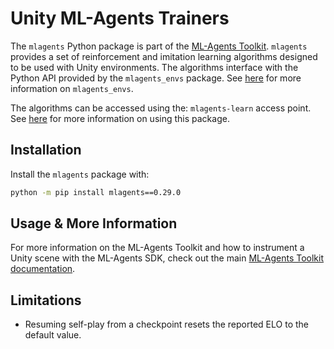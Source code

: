 # Unity ML-Agents Trainers

The `mlagents` Python package is part of the
[ML-Agents Toolkit](https://github.com/Unity-Technologies/ml-agents). `mlagents`
provides a set of reinforcement and imitation learning algorithms designed to be
used with Unity environments. The algorithms interface with the Python API
provided by the `mlagents_envs` package. See [here](../docs/Python-LLAPI.md) for
more information on `mlagents_envs`.

The algorithms can be accessed using the: `mlagents-learn` access point. See
[here](../docs/Training-ML-Agents.md) for more information on using this
package.

## Installation

Install the `mlagents` package with:

```sh
python -m pip install mlagents==0.29.0
```

## Usage & More Information

For more information on the ML-Agents Toolkit and how to instrument a Unity
scene with the ML-Agents SDK, check out the main
[ML-Agents Toolkit documentation](../docs/Readme.md).

## Limitations

- Resuming self-play from a checkpoint resets the reported ELO to the default
  value.
